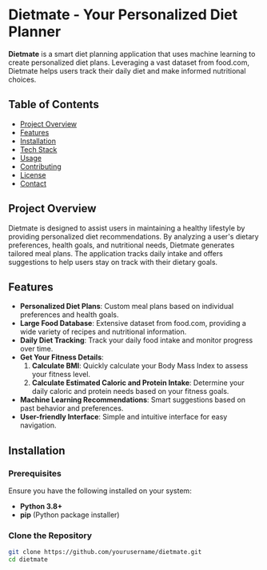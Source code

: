 # Dietmate - Your Personalized Diet Planner

**Dietmate** is a smart diet planning application that uses machine learning to create personalized diet plans. Leveraging a vast dataset from food.com, Dietmate helps users track their daily diet and make informed nutritional choices.

## Table of Contents

- [Project Overview](#project-overview)
- [Features](#features)
- [Installation](#installation)
- [Tech Stack](#tech-stack)
- [Usage](#usage)
- [Contributing](#contributing)
- [License](#license)
- [Contact](#contact)

## Project Overview

Dietmate is designed to assist users in maintaining a healthy lifestyle by providing personalized diet recommendations. By analyzing a user's dietary preferences, health goals, and nutritional needs, Dietmate generates tailored meal plans. The application tracks daily intake and offers suggestions to help users stay on track with their dietary goals.

## Features

- **Personalized Diet Plans**: Custom meal plans based on individual preferences and health goals.
- **Large Food Database**: Extensive dataset from food.com, providing a wide variety of recipes and nutritional information.
- **Daily Diet Tracking**: Track your daily food intake and monitor progress over time.
- **Get Your Fitness Details**: 
  1. **Calculate BMI**: Quickly calculate your Body Mass Index to assess your fitness level.
  2. **Calculate Estimated Caloric and Protein Intake**: Determine your daily caloric and protein needs based on your fitness goals.
- **Machine Learning Recommendations**: Smart suggestions based on past behavior and preferences.
- **User-friendly Interface**: Simple and intuitive interface for easy navigation.

## Installation

### Prerequisites

Ensure you have the following installed on your system:

- **Python 3.8+**
- **pip** (Python package installer)

### Clone the Repository

```bash
git clone https://github.com/yourusername/dietmate.git
cd dietmate
